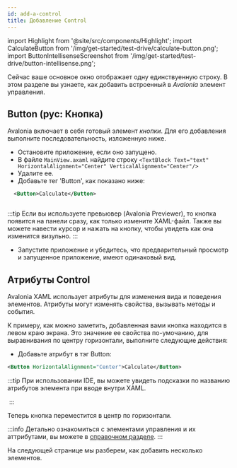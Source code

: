 ```yaml
---
id: add-a-control
title: Добавление Control
---
```


import Highlight from '@site/src/components/Highlight';
import CalculateButton from '/img/get-started/test-drive/calculate-button.png';
import ButtonIntellisenseScreenshot from '/img/get-started/test-drive/button-intellisense.png';

Сейчас ваше основное окно отображает одну единствуенную строку.
В этом разделе вы узнаете, как добавить встроенный в _Avalonia_ элемент управления.

## Button (рус: Кнопка)

Avalonia включает в себя готовый элемент _кнопки_. Для его добавления выполните последовательность, изложенную ниже.

- Остановите приложение, если оно запущено.
- В файле `MainView.axaml` найдите строку
  `<TextBlock Text="text" HorizontalAlignment="Center" VerticalAlignment="Center"/>`
- Удалите ее.
- Добавьте тег 'Button', как показано ниже:
```xml
  <Button>Calculate</Button>
```
<img className="center" src={CalculateButton} alt="" />

:::tip
Если вы используете превьювер (Avalonia Previewer), то кнопка появится на панели сразу, как только измените XAML-файл.
Также вы можете навести курсор и нажать на кнопку, чтобы увидеть как она изменится визульно.
:::

- Запустите приложение и убедитесь, что предварительный просмотр и запущенное приложение, имеют одинаковый вид.

## Атрибуты Control

Avalonia XAML использует атрибуты для изменения вида и поведения элементов. Атрибуты могут изменять свойства, вызывать методы и события.

К примеру, как можно заметить, добавленная вами кнопка находится в левом краю экрана. Это значение ее свойства по-умочанию, для выравнивания по центру горизонтали, выполните следующие действия: 


- Добавьте атрибут в тэг Button:

```xml
<Button HorizontalAlignment="Center">Calculate</Button>
```

:::tip
При использовании IDE, вы можете увидеть подсказки по названию атрибутов элемента при вводе внутри XAML.

<img className="center" src={ButtonIntellisenseScreenshot} alt="" />
:::

Теперь кнопка переместится в центр по горизонтали.

:::info
Детально ознакомиться с элементами управления и их аттрибутами, вы можете в [справочном разделе](../../reference/controls).
:::

На следующей странице мы разберем, как добавить несколько элементов.
